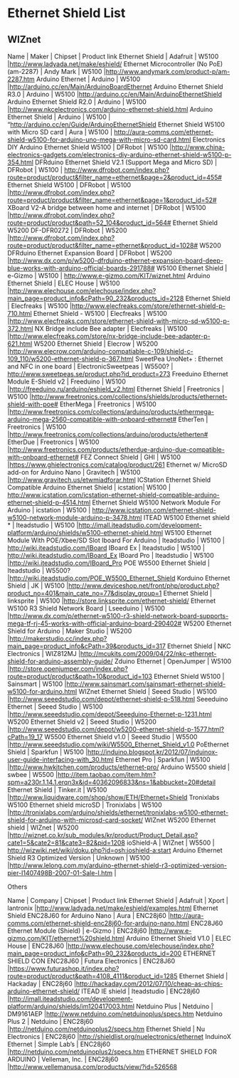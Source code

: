 # Ethernet Shield List

## WIZnet 

Name | Maker | Chipset | Product link
Ethernet Shield | Adafruit | W5100 |http://www.ladyada.net/make/eshield/ 
Ethernet Microcontroller (No PoE) (am-2287) | Andy Mark | W5100 |http://www.andymark.com/product-p/am-2287.htm
Arduino Ethernet | Arduino | W5100 |http://arduino.cc/en/Main/ArduinoBoardEthernet
Arduino Ethernet Shield R3.0 | Arduino | W5100 |http://arduino.cc/en/Main/ArduinoEthernetShield
Arduino Ethernet Shield R2.0 | Arduino | W5100 |http://www.nkcelectronics.com/arduino-ethernet-shield.html
Arduino Ethernet Shield | Arduino | W5100 | “http://arduino.cc/en/Guide/ArduinoEthernetShield
Ethernet Shield W5100 with Micro SD card | Aura | W5100 | http://aura-comms.com/ethernet-shield-w5100-for-arduino-uno-mega-with-micro-sd-card.html
Electronics DIY Arduino Ethernet Shield W5100  | DFRobot | W5100 |http://www.china-electronics-gadgets.com/electronics-diy-arduino-ethernet-shield-w5100-p-354.html
DFRduino Ethernet Shield V2.1 (Support Mega and Micro SD) | DFRobot | W5100 | http://www.dfrobot.com/index.php?route=product/product&filter_name=ethernet&page=2&product_id=455#
Ethernet Shield W5100 | DFRobot | W5100 |http://www.dfrobot.com/index.php?route=product/product&filter_name=ethernet&page=1&product_id=52#
XBoard V2-A bridge between home and internet | DFRobot | W5100 |http://www.dfrobot.com/index.php?route=product/product&path=52_104&product_id=564#
Ethernet Shield W5200 DF-DFR0272 | DFRobot | W5200 |http://www.dfrobot.com/index.php?route=product/product&filter_name=ethernet&product_id=1028#
W5200 DFRduino Ethernet Expansion Board  | DFRobot | W5200 |http://www.dx.com/p/w5200-dfrduino-ethernet-expansion-board-deep-blue-works-with-arduino-official-boards-291788#
W5100 Ethernet Shield | e-Gizmo | W5100 | http://www.e-gizmo.com/KIT/wiznet.html
Arduino Ethernet Shield | ELEC House | W5100 |http://www.elechouse.com/elechouse/index.php?main_page=product_info&cPath=90_232&products_id=2128
Ethernet Shield | Elecfreaks | W5100 |http://www.elecfreaks.com/store/ethernet-shield-p-710.html
Ethernet Shield - W5100 | Elecfreaks | W5100 |http://www.elecfreaks.com/store/ethernet-shield-with-micro-sd-w5100-p-372.html
NX Bridge include Bee adapter | Elecfreaks | W5100 |http://www.elecfreaks.com/store/nx-bridge-include-bee-adapter-p-621.html
W5200 Ethernet Shield | Elecrow | W5200 |http://www.elecrow.com/arduino-compatiable-c-109/shield-c-109_110/w5200-ethernet-shield-p-367.html
SweetPea UnoNet+ : Ethernet and NFC in one board | ElectronicSweetpeas | W5500? | http://www.sweetpeas.se/product.php?id_product=273
Freeduino Ethernet Module E-Shield v2 | Freeduino | W5100 |http://freeduino.ru/arduino/eshield_v2.html
Ethernet Shield | Freetronics | W5100 |http://www.freetronics.com/collections/shields/products/ethernet-shield-with-poe#
EtherMega | Freetronics | W5100 |http://www.freetronics.com/collections/arduino/products/ethermega-arduino-mega-2560-compatible-with-onboard-ethernet#
EtherTen | Freetronics | W5100 |http://www.freetronics.com/collections/arduino/products/etherten#
EtherDue | Freetronics | W5100 |http://www.freetronics.com/products/etherdue-arduino-due-compatible-with-onboard-ethernet#
FEZ Connect Shield | GHI  | W5100 |https://www.ghielectronics.com/catalog/product/261
Ethernet w/ MicroSD add-on for Arduino Nano | Gravitech | W5100 |http://www.gravitech.us/etwmiadforar.html
ICStation Ethernet Shield Compatible Arduino Ethernet Shield | icstation| W5100 | http://www.icstation.com/icstation-ethernet-shield-compatible-arduino-ethernet-shield-p-4514.html
Ethernet Shield W5100 Network Module For Arduino | icstation | W5100 | http://www.icstation.com/ethernet-shield-w5100-network-module-arduino-p-3478.html
ITEAD W5100 Ethernet shield * | Iteadstudio | W5100 |http://imall.iteadstudio.com/development-platform/arduino/shields/w5100-ethernet-shield.html
W5100 Ethernet Module With POE/Xbee/SD Slot Iboard For Arduino | Iteadstudio | W5100 | http://wiki.iteadstudio.com/IBoard
IBoard Ex | Iteadstudio | W5100 | http://wiki.iteadstudio.com/IBoard_Ex
IBoard Pro | Iteadstudio | W5100 |http://wiki.iteadstudio.com/IBoard_Pro
POE W5500 Ethernet Shield | Iteadstudio | W5500? |http://wiki.iteadstudio.com/POE_W5500_Ethernet_Shield
Korduino Ethernet Shield  | JK | W5100 |http://www.deviceshop.net/front/php/product.php?product_no=401&main_cate_no=77&display_group=1
Ethernet Shield | linksprite | W5100 |http://store.linksprite.com/ethernet-shield/
Ethernet W5100 R3 Shield Network Board | Lseeduino | W5100 |http://www.dx.com/p/ethernet-w5100-r3-shield-network-board-supports-mega-tf-rj-45-works-with-official-arduino-board-290402#
W5200 Ethernet Shield for Arduino | Maker Studio | W5200 |http://makerstudio.cc/index.php?main_page=product_info&cPath=39&products_id=317
Ethernet Shield | NKC Electronics | WIZ812MJ |http://mcukits.com/2009/04/22/nkc-ethernet-shield-for-arduino-assembly-guide/
Zduino Ethernet | OpenJumper | W5100 |http://store.openjumper.com/index.php?route=product/product&path=10&product_id=103
Ethernet Shield W5100 | Sainsmart | W5100 |http://www.sainsmart.com/sainsmart-ethernet-shield-w5100-for-arduino.html
WIZnet Ethernet Shield | Seeed Studio | W5100 |http://www.seeedstudio.com/depot/ethernet-shield-p-518.html
Seeeduino Ethernet | Seeed Studio | W5100 |http://www.seeedstudio.com/depot/Seeeduino-Ethernet-p-1231.html
W5200 Ethernet Shield v2 | Seeed Studio | W5200 |http://www.seeedstudio.com/depot/w5200-ethernet-shield-p-1577.html?cPath=19_17
W5500 Ethernet Shield v1.0 | Seeed Studio | W5500 |http://www.seeedstudio.com/wiki/W5500_Ethernet_Shield_v1.0
PoEthernet Shield | Sparkfun | W5100 |http://induino.blogspot.kr/2012/07/induinox-user-guide-interfacing-with_30.html
Ethernet Pro | Sparkfun | W5100 |http://www.hwkitchen.com/products/ethernet-pro/
Arduino W5500 shield | swbee | W5500 |http://item.taobao.com/item.htm?spm=a230r.1.14.1.erqn3x&id=40362096833&ns=1&abbucket=20#detail
Ethernet Shield  | Tinker.it | W5100 |http://www.liquidware.com/shop/show/ETH/Ethernet+Shield
Tronixlabs W5100 Ethernet shield microSD | Tronixlabs  | W5100 |http://tronixlabs.com/arduino/shields/ethernet/tronixlabs-w5100-ethernet-shield-for-arduino-with-microsd-card-socket/
WIZnet W5200 Ethernet shield | WIZnet  | W5200 |http://wiznet.co.kr/sub_modules/kr/product/Product_Detail.asp?cate1=5&cate2=81&cate3=82&pid=1208
ioShield-A | WIZnet  | W5500 | http://wizwiki.net/wiki/doku.php?id=osh:ioshield-a:start
Arduino Ethernet Shield R3 Optimized Version | Unknown | W5100 |http://www.lelong.com.my/arduino-ethernet-shield-r3-optimized-version-pier-I1407498B-2007-01-Sale-I.htm |

Others

Name | Company | Chipset | Product link
Ethernet Shield | Adafruit | Xport | lantronix |http://www.ladyada.net/make/eshield/examples.html
Ethernet Shield ENC28J60 for Arduino Nano | Aura | ENC28j60 |http://aura-comms.com/ethernet-shield-enc28j60-for-arduino-nano.html
ENC28J60 Ethernet Module (Shield) | e-Gizmo | ENC28j60 |http://www.e-gizmo.com/KIT/ethernet%20shield.html
Arduino Ethernet Shield V1.0 | ELEC House | ENC28J60 |http://www.elechouse.com/elechouse/index.php?main_page=product_info&cPath=90_232&products_id=200
ETHERNET SHIELD CON ENC28J60 | Futura Electronics | ENC28J60 |https://www.futurashop.it/index.php?route=product/product&path=4108_4111&product_id=1285
Ethernet Shield | Hackaday | ENC28j60 |http://hackaday.com/2012/07/10/cheap-as-chips-arduino-ethernet-shield/
ITEAD IE shield | Iteadstudio | ENC28j60 |http://imall.iteadstudio.com/development-platform/arduino/shields/im120417003.html
Netduino Plus | Netduino | DM9161AEP |http://www.netduino.com/netduinoplus/specs.htm
Netduino Plus 2 | Netduino | ENC28j60 |http://netduino.com/netduinoplus2/specs.htm
Ethernet Shield | Nu Electronics | ENC28j60 |http://shieldlist.org/nuelectronics/ethernet
InduinoX Ethernet | Simple Lab’s | ENC28j60 |http://netduino.com/netduinoplus2/specs.htm
ETHERNET SHIELD FOR ARDUINO | Velleman, Inc. | ENC28j60 |http://www.vellemanusa.com/products/view/?id=526568
